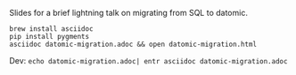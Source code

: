 Slides for a brief lightning talk on migrating from SQL to datomic.

```
brew install asciidoc
pip install pygments
asciidoc datomic-migration.adoc && open datomic-migration.html
```

Dev: `echo datomic-migration.adoc| entr asciidoc datomic-migration.adoc`
